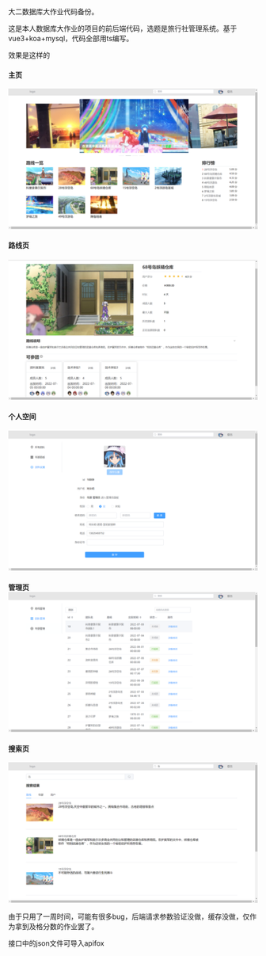 大二数据库大作业代码备份。

这是本人数据库大作业的项目的前后端代码，选题是旅行社管理系统。基于vue3+koa+mysql，代码全部用ts编写。

效果是这样的

#### 主页

![ca53520e13807fdda1322f548d8eda7](https://raw.githubusercontent.com/PDE26jjk/misc/main/img/ca53520e13807fdda1322f548d8eda7.png)

#### 路线页

#### ![8a9e5ceb828bba87007839266b3d3fe](https://raw.githubusercontent.com/PDE26jjk/misc/main/img/8a9e5ceb828bba87007839266b3d3fe.png)

#### 个人空间

![b416c997cbbf320a45946da850a705b](https://raw.githubusercontent.com/PDE26jjk/misc/main/img/b416c997cbbf320a45946da850a705b.png)

#### 管理页![64fc9b54441b1e3f108e0a1814dbbd6](https://raw.githubusercontent.com/PDE26jjk/misc/main/img/64fc9b54441b1e3f108e0a1814dbbd6.png)

#### 搜索页

![46afd8053844e98f62cd590a045267f](https://raw.githubusercontent.com/PDE26jjk/misc/main/img/46afd8053844e98f62cd590a045267f.png)

由于只用了一周时间，可能有很多bug，后端请求参数验证没做，缓存没做，仅作为拿到及格分数的作业罢了。

接口中的json文件可导入apifox



